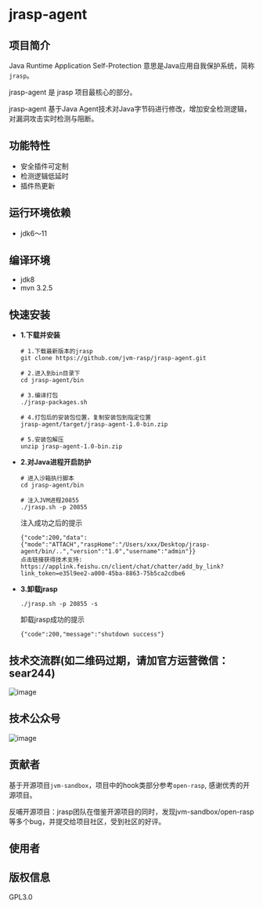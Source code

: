 # jrasp-agent

## 项目简介

Java Runtime Application Self-Protection 意思是Java应用自我保护系统，简称`jrasp`。

jrasp-agent 是 jrasp 项目最核心的部分。

jrasp-agent 基于Java Agent技术对Java字节码进行修改，增加安全检测逻辑，对漏洞攻击实时检测与阻断。

## 功能特性

- 安全插件可定制
- 检测逻辑低延时
- 插件热更新

## 运行环境依赖
+ jdk6～11

## 编译环境
+ jdk8
+ mvn 3.2.5
## 快速安装

- **1.下载并安装**

  ```shell
  # 1.下载最新版本的jrasp 
  git clone https://github.com/jvm-rasp/jrasp-agent.git
  
  # 2.进入到bin目录下 
  cd jrasp-agent/bin
  
  # 3.编译打包
  ./jrasp-packages.sh
  
  # 4.打包后的安装包位置，复制安装包到指定位置
  jrasp-agent/target/jrasp-agent-1.0-bin.zip
  
  # 5.安装包解压
  unzip jrasp-agent-1.0-bin.zip
  ```
- **2.对Java进程开启防护**

  ```shell
  # 进入沙箱执行脚本
  cd jrasp-agent/bin

  # 注入JVM进程20855
  ./jrasp.sh -p 20855
  ```
  注入成功之后的提示
  ```
  {"code":200,"data":{"mode":"ATTACH","raspHome":"/Users/xxx/Desktop/jrasp-agent/bin/..","version":"1.0","username":"admin"}}
  点击链接获得技术支持: https://applink.feishu.cn/client/chat/chatter/add_by_link?link_token=e35l9ee2-a000-45ba-8863-75b5ca2cdbe6
  ```
- **3.卸载jrasp**
  ```shell
  ./jrasp.sh -p 20855 -s 
  ```
  卸载jrasp成功的提示
  ```shell
  {"code":200,"message":"shutdown success"}
  ```

## 技术交流群(如二维码过期，请加官方运营微信：sear244)
![image](https://github.com/jvm-rasp/assets/blob/master/tech-chat.png)

## 技术公众号
![image](https://github.com/jvm-rasp/assets/blob/master/gongzhonghao.jpeg)


## 贡献者

基于开源项目`jvm-sandbox`，项目中的hook类部分参考`open-rasp`, 感谢优秀的开源项目。 

反哺开源项目：jrasp团队在借鉴开源项目的同时，发现jvm-sandbox/open-rasp等多个bug，并提交给项目社区，受到社区的好评。

## 使用者


## 版权信息

 GPL3.0
